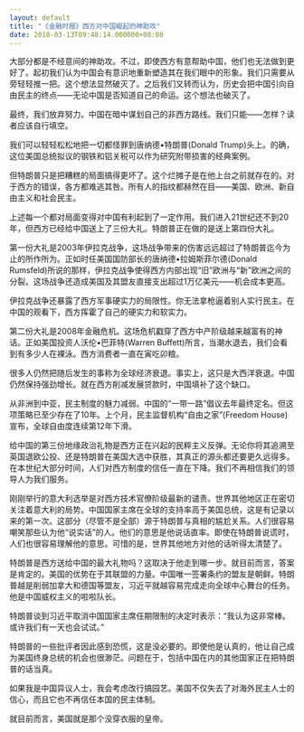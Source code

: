 ```yaml
---
layout: default
title: "《金融时报》西方对中国崛起的神助攻"
date: 2018-03-13T09:48:14.000000+08:00
---
```


大部分都是不经意间的神助攻。不过，即使西方有意帮助中国，他们也无法做到更好了。起初我们认为中国会有意识地重新塑造其在我们眼中的形象。我们只需要从旁轻轻推一把。这个想法显然破灭了。之后我们又转而认为，历史会把中国引向自由民主的终点——无论中国是否知道自己的命运。这个想法也破灭了。

最终，我们放弃努力。中国在暗中谋划自己的非西方路线。我们只能——怎样？读者应该自行填空。

我们可以轻轻松松地把一切都怪罪到唐纳德•特朗普(Donald Trump)头上。的确，这位美国总统拟议的钢铁和铝关税可以作为研究附带损害的经典案例。

但特朗普只是把糟糕的局面搞得更坏了。这个烂摊子是在他上台之前就存在的。对于西方的错误，各方都难逃其咎。所有人的指纹都赫然在目——美国、欧洲、新自由主义和社会民主。

上述每一个都对局面变得对中国有利起到了一定作用。我们进入21世纪还不到20年，但西方已经给中国送上了三份大礼。特朗普正在做的是送上第四份大礼。

第一份大礼是2003年伊拉克战争，这场战争带来的伤害远远超过了特朗普迄今为止的所作所为。正如时任美国国防部长的唐纳德•拉姆斯菲尔德(Donald Rumsfeld)所说的那样，伊拉克战争使得西方内部出现“旧”欧洲与“新”欧洲之间的分裂。这场战争还造成美国及其盟友直接支出超过1万亿美元——机会成本更高。

伊拉克战争还暴露了西方军事硬实力的局限性。你无法拿枪逼着别人实行民主。在中国的观看下，西方挥霍了自己的硬实力和软实力。

第二份大礼是2008年金融危机。这场危机戳穿了西方中产阶级越来越富有的神话。正如美国投资人沃伦•巴菲特(Warren Buffett)所言，当潮水退去，我们会看到有多少人在裸泳。西方消费者一直在寅吃卯粮。

很多人仍然把随后发生的事称为全球经济衰退。事实上，这只是大西洋衰退。中国仍然保持强劲增长。就在西方削减发展贷款时，中国填补了这个缺口。

从非洲到中亚，民主制度的魅力减弱。中国的“一带一路”倡议去年最终定名。但这项策略已至少存在了10年。上个月，民主监督机构“自由之家”(Freedom House)宣布，全球自由度连续第12年下滑。

给中国的第三份地缘政治礼物是西方正在兴起的民粹主义反弹。无论你将其追溯至英国退欧公投、还是特朗普在美国大选中获胜，其真正的源头都还要更久远得多。在本世纪大部分时间，人们对西方制度的信任一直在下降。我们不再相信我们的领导人为我们服务。

刚刚举行的意大利选举是对西方技术官僚阶级最新的谴责。世界其他地区正在密切关注着意大利的局势。中国国家主席在全球的支持率高于美国总统，这是有记录以来的第一次。这部分（尽管不是全部）源于特朗普与真相的尴尬关系。人们很容易嘲笑那些认为他“说实话”的人。他们的意思是他说话直率。即使在特朗普说谎时，人们也很容易理解他的意思。可惜的是，世界其他地方对他的话听得太清楚了。

特朗普是西方送给中国的最大礼物吗？这取决于他走到哪一步。就目前而言，答案是肯定的。美国的优势在于其联盟的力量。中国唯一签署条约的盟友是朝鲜。特朗普越是削弱加拿大和德国等盟友，习近平就越容易完成走向全球中心舞台的任务。他是中国威权主义的啦啦队长。

特朗普谈到习近平取消中国国家主席任期限制的决定时表示：“我认为这非常棒。或许我们有一天也会试试。”

特朗普的一些批评者因此感到恐慌，这是没必要的。即使他是认真的，他让自己成为美国终身总统的机会也很渺茫。问题在于，包括中国在内的其他国家正在把特朗普的话当真。

如果我是中国异议人士，我会考虑改行搞园艺。美国不仅失去了对海外民主人士的信心，而且它也不再信任本国的民主体制。

就目前而言，美国就是那个没穿衣服的皇帝。

